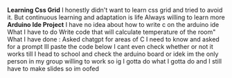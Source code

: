 **Learning Css Grid**
I honestly didn't want to learn css grid and tried to avoid it.
But continuous learning and adaptation is life 
Always willing to learn more
**Arduino Ide Project**
I have no idea about how to write c on the arduino ide 
What I have to do Write code that will calculate temperature of the room"
What I have done : Asked chatgpt for areas of C I need to know and asked for a prompt Ill paste the code below I cant even check whether or not it works till I head to school and check the arduino board or idek im the only person in my group willing to work so ig I gotta do what I gotta do and I still have to make slides so im oofed

